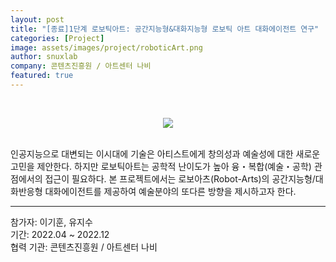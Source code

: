 ```yaml
---
layout: post
title: "[종료]1단계 로보틱아트: 공간지능형&대화지능형 로보틱 아트 대화에이전트 연구"
categories: [Project]
image: assets/images/project/roboticArt.png
author: snuxlab
company: 콘텐츠진흥원 / 아트센터 나비
featured: true
---
```


<p>
<br>
<p align="center"><img src="{{site.baseurl}}/assets/images/project/roboticArt.png"></p>
<br>
인공지능으로 대변되는 이시대에 기술은 아티스트에게 창의성과 예술성에 대한 새로운 고민을 제안한다. 하지만 로보틱아트는 공학적 난이도가 높아 융・복합(예술・공학) 관점에서의 접근이 필요하다. 본 프로젝트에서는 로보아츠(Robot-Arts)의 공간지능형/대화반응형 대화에이전트를 제공하여 예술분야의 또다른 방향을 제시하고자 한다.
<br>
</p>

<hr>
참가자: 이기훈, 유지수 <br>
기간: 2022.04 ~ 2022.12 <br>
협력 기관: 콘텐츠진흥원 / 아트센터 나비
